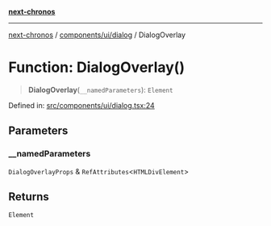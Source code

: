 [**next-chronos**](../../../../README.md)

***

[next-chronos](../../../../README.md) / [components/ui/dialog](../README.md) / DialogOverlay

# Function: DialogOverlay()

> **DialogOverlay**(`__namedParameters`): `Element`

Defined in: [src/components/ui/dialog.tsx:24](https://github.com/Bababum95/next-chronos/blob/41860730c8dd12c16699269e1eee86402c8d1a9f/src/components/ui/dialog.tsx#L24)

## Parameters

### \_\_namedParameters

`DialogOverlayProps` & `RefAttributes`\<`HTMLDivElement`\>

## Returns

`Element`
